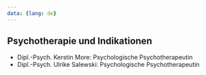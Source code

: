 ```yaml
---
data: {lang: de}
---
```

## Psychotherapie und Indikationen
- Dipl.-Psych. Kerstin More: Psychologische Psychotherapeutin
- Dipl.-Psych. Ulrike Salewski: Psychologische Psychotherapeutin

